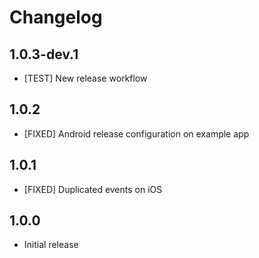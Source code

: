 # Changelog

## 1.0.3-dev.1

* [TEST] New release workflow

## 1.0.2

* [FIXED] Android release configuration on example app

## 1.0.1

* [FIXED] Duplicated events on iOS

## 1.0.0

* Initial release
